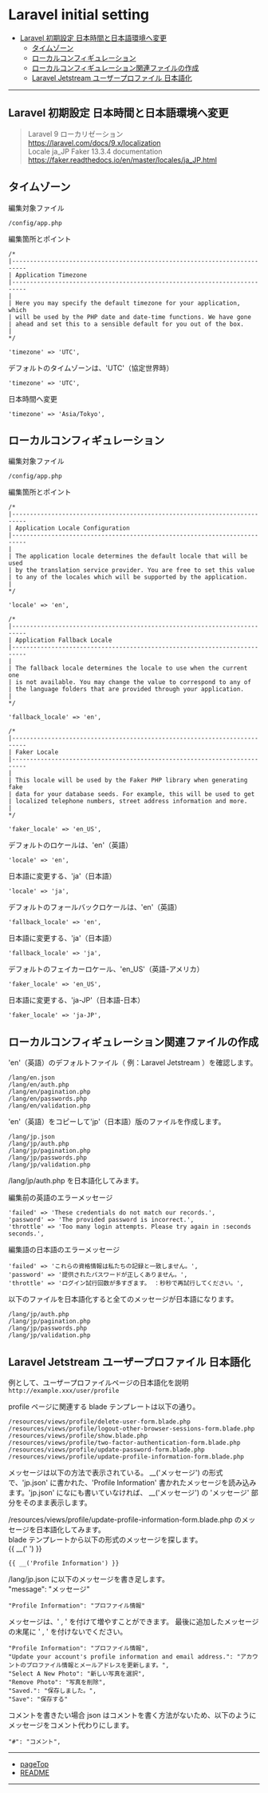 # Laravel initial setting
+ [Laravel 初期設定 日本時間と日本語環境へ変更](#laravel_settings)
    + [タイムゾーン](#laravel_timezone)
    + [ローカルコンフィギュレーション](#laravel_locale_configuration)
    + [ローカルコンフィギュレーション関連ファイルの作成](#laravel_locale_configuration_file)
    + [Laravel Jetstream ユーザープロファイル 日本語化](#laravel_jetstream_profile_ja)
***

## <a name='laravel_settings'></a>Laravel 初期設定 日本時間と日本語環境へ変更

>Laravel 9 ローカリゼーション</br>
>https://laravel.com/docs/9.x/localization</br>
>Locale ja_JP Faker 13.3.4 documentation</br>
>https://faker.readthedocs.io/en/master/locales/ja_JP.html

## <a name='laravel_timezone'></a>タイムゾーン

編集対象ファイル
```
/config/app.php
```

編集箇所とポイント
```
/*
|--------------------------------------------------------------------------
| Application Timezone
|--------------------------------------------------------------------------
|
| Here you may specify the default timezone for your application, which
| will be used by the PHP date and date-time functions. We have gone
| ahead and set this to a sensible default for you out of the box.
|
*/

'timezone' => 'UTC',
```
デフォルトのタイムゾーンは、'UTC'（協定世界時）
```
'timezone' => 'UTC',
```

日本時間へ変更
```
'timezone' => 'Asia/Tokyo',
```

## <a name='laravel_locale_configuration'></a>ローカルコンフィギュレーション

編集対象ファイル
```
/config/app.php
```

編集箇所とポイント
```
/*
|--------------------------------------------------------------------------
| Application Locale Configuration
|--------------------------------------------------------------------------
|
| The application locale determines the default locale that will be used
| by the translation service provider. You are free to set this value
| to any of the locales which will be supported by the application.
|
*/

'locale' => 'en',

/*
|--------------------------------------------------------------------------
| Application Fallback Locale
|--------------------------------------------------------------------------
|
| The fallback locale determines the locale to use when the current one
| is not available. You may change the value to correspond to any of
| the language folders that are provided through your application.
|
*/

'fallback_locale' => 'en',

/*
|--------------------------------------------------------------------------
| Faker Locale
|--------------------------------------------------------------------------
|
| This locale will be used by the Faker PHP library when generating fake
| data for your database seeds. For example, this will be used to get
| localized telephone numbers, street address information and more.
|
*/

'faker_locale' => 'en_US',
```

デフォルトのロケールは、'en'（英語）
```
'locale' => 'en',
```
日本語に変更する、'ja'（日本語）
```
'locale' => 'ja',
```

デフォルトのフォールバックロケールは、'en'（英語）
```
'fallback_locale' => 'en',
```
日本語に変更する、'ja'（日本語）
```
'fallback_locale' => 'ja',
```

デフォルトのフェイカーロケール、'en_US'（英語-アメリカ）
```
'faker_locale' => 'en_US',
```
日本語に変更する、'ja-JP'（日本語-日本）
```
'faker_locale' => 'ja-JP',
```

## <a name='laravel_locale_configuration_file'></a>ローカルコンフィギュレーション関連ファイルの作成

'en'（英語）のデフォルトファイル（ 例：Laravel Jetstream ）を確認します。
```
/lang/en.json
/lang/en/auth.php
/lang/en/pagination.php
/lang/en/passwords.php
/lang/en/validation.php
```

'en'（英語）をコピーして'jp'（日本語）版のファイルを作成します。
```
/lang/jp.json
/lang/jp/auth.php
/lang/jp/pagination.php
/lang/jp/passwords.php
/lang/jp/validation.php
```

/lang/jp/auth.php を日本語化してみます。

編集前の英語のエラーメッセージ
```
'failed' => 'These credentials do not match our records.',
'password' => 'The provided password is incorrect.',
'throttle' => 'Too many login attempts. Please try again in :seconds seconds.',
```

編集語の日本語のエラーメッセージ
```
'failed' => 'これらの資格情報は私たちの記録と一致しません。',
'password' => '提供されたパスワードが正しくありません。',
'throttle' => 'ログイン試行回数が多すぎます。 ：秒秒で再試行してください。',
```

以下のファイルを日本語化すると全てのメッセージが日本語になります。
```
/lang/jp/auth.php
/lang/jp/pagination.php
/lang/jp/passwords.php
/lang/jp/validation.php
```

## <a name='laravel_jetstream_profile_ja'></a>Laravel Jetstream ユーザープロファイル 日本語化

例として、ユーザープロファイルページの日本語化を説明</br>
`http://example.xxx/user/profile`

profile ページに関連する blade テンプレートは以下の通り。
```
/resources/views/profile/delete-user-form.blade.php
/resources/views/profile/logout-other-browser-sessions-form.blade.php
/resources/views/profile/show.blade.php
/resources/views/profile/two-factor-authentication-form.blade.php
/resources/views/profile/update-password-form.blade.php
/resources/views/profile/update-profile-information-form.blade.php
```

メッセージは以下の方法で表示されている。
__('メッセージ') の形式で、'jp.json' に書かれた、'Profile Information' 書かれたメッセージを読み込みます。'jp.json' になにも書いていなければ、 __('メッセージ') の 'メッセージ' 部分をそのまま表示します。

/resources/views/profile/update-profile-information-form.blade.php のメッセージを日本語化してみます。</br>
blade テンプレートから以下の形式のメッセージを探します。</br>
{{ __(' ') }}
```
{{ __('Profile Information') }}
```

/lang/jp.json に以下のメッセージを書き足します。</br>
"message": "メッセージ"
```
"Profile Information": "プロファイル情報"
```

メッセージは、' , ' を付けて増やすことができます。
最後に追加したメッセージの末尾に ' , ' を付けないでください。
```
"Profile Information": "プロファイル情報",
"Update your account's profile information and email address.": "アカウントのプロファイル情報とメールアドレスを更新します。",
"Select A New Photo": "新しい写真を選択",
"Remove Photo": "写真を削除",
"Saved.": "保存しました。",
"Save": "保存する"
```

コメントを書きたい場合
json はコメントを書く方法がないため、以下のようにメッセージをコメント代わりにします。
```
"#": "コメント",
```
***
+ [pageTop](#pageTop)
+ [README](README.md)
***
